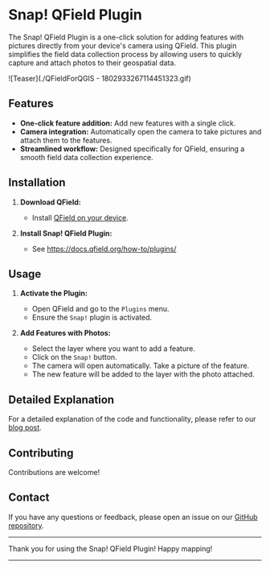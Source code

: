 # Snap! QField Plugin

The Snap! QField Plugin is a one-click solution for adding features with pictures directly from your device's camera using QField.
This plugin simplifies the field data collection process by allowing users to quickly capture and attach photos to their geospatial data.

![Teaser](./QFieldForQGIS - 1802933267114451323.gif)

## Features
- **One-click feature addition:** Add new features with a single click.
- **Camera integration:** Automatically open the camera to take pictures and attach them to the features.
- **Streamlined workflow:** Designed specifically for QField, ensuring a smooth field data collection experience.

## Installation

1. **Download QField:**
   - Install [QField on your device](https://qfield.org/get).

2. **Install Snap! QField Plugin:**
   - See https://docs.qfield.org/how-to/plugins/

## Usage

1. **Activate the Plugin:**
   - Open QField and go to the `Plugins` menu.
   - Ensure the `Snap!` plugin is activated.

2. **Add Features with Photos:**
   - Select the layer where you want to add a feature.
   - Click on the `Snap!` button.
   - The camera will open automatically. Take a picture of the feature.
   - The new feature will be added to the layer with the photo attached.

## Detailed Explanation

For a detailed explanation of the code and functionality, please refer to our [blog post](https://www.opengis.ch/fr/2024/06/18/supercharge-your-fieldwork-with-qfields-project-and-app-wide-plugins/).

## Contributing

Contributions are welcome!

## Contact

If you have any questions or feedback, please open an issue on our [GitHub repository](https://github.com/opengisch/snap-qfield/issues).

---

Thank you for using the Snap! QField Plugin! Happy mapping!

---
